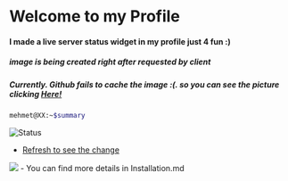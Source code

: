 # Welcome to my Profile
#### I made a live server status widget in my profile just 4 fun :)
##### image is being created right after requested by client
##### Currently. Github fails to cache the image :(. so you can see the picture clicking [Here!](http://status.mehmet.ninja/)

```sh
mehmet@XX:~$summary
```
![Status](http://status.mehmet.ninja/ "Status")
- [Refresh to see the change](https://github.com/6mc)
<img src="http://status.mehmet.ninja/image.png">
- You can find more details in Installation.md
